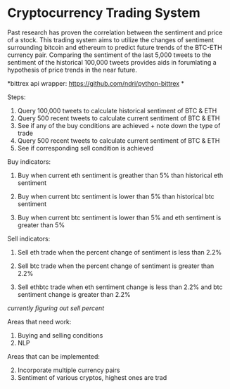 # Cryptocurrency Trading System

Past research has proven the correlation between the sentiment and price of a stock. This trading system aims to utilize the changes of sentiment surrounding bitcoin and ethereum to predict future trends of the BTC-ETH currency pair. Comparing the sentiment of the last 5,000 tweets to the sentiment of the historical 100,000 tweets provides aids in forumlating a hypothesis of price trends in the near future. 

*bittrex api wrapper: https://github.com/ndri/python-bittrex *

Steps:
1. Query 100,000 tweets to calculate historical sentiment of BTC & ETH
2. Query 500 recent tweets to calculate current sentiment of BTC & ETH
3. See if any of the buy conditions are achieved + note down the type of trade
4. Query 500 recent tweets to calculate current sentiment of BTC & ETH
5. See if corresponding sell condition is achieved 

Buy indicators: 

   1. Buy when current eth sentiment is greather than 5% than historical eth sentiment
   
   2. Buy when current btc sentiment is lower than 5% than historical btc sentiment
   
   3. Buy when current btc sentiment is lower than 5% and eth sentiment is greater than 5%

Sell indicators:
   1. Sell eth trade when the percent change of sentiment is less than 2.2%
   
   2. Sell btc trade when the percent change of sentiment is greater than 2.2%
   
   3. Sell ethbtc trade when eth sentiment change is less than 2.2% and btc sentiment change is greater than 2.2%

*currently figuring out sell percent*

Areas that need work: 

1. Buying and selling conditions
2. NLP  

Areas that can be implemented:

2. Incorporate multiple currency pairs
3. Sentiment of various cryptos, highest ones are trad
